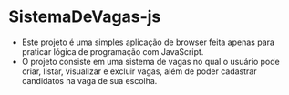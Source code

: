 # SistemaDeVagas-js
- Este projeto é uma simples aplicação de browser feita apenas para praticar lógica de programação com JavaScript.
- O projeto consiste em uma sistema de vagas no qual o usuário pode criar, listar, visualizar e excluir vagas, além de poder cadastrar candidatos na vaga de sua escolha.

